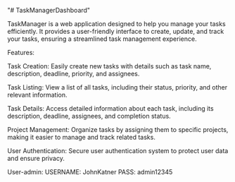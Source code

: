 "# TaskManagerDashboard" 

TaskManager is a web application designed to help you manage your tasks efficiently. It provides a user-friendly interface to create, update, and track your tasks, ensuring a streamlined task management experience.

Features:

Task Creation: Easily create new tasks with details such as task name, description, deadline, priority, and assignees.

Task Listing: View a list of all tasks, including their status, priority, and other relevant information.

Task Details: Access detailed information about each task, including its description, deadline, assignees, and completion status.

Project Management: Organize tasks by assigning them to specific projects, making it easier to manage and track related tasks.

User Authentication: Secure user authentication system to protect user data and ensure privacy.

User-admin:
USERNAME: JohnKatner
PASS: admin12345
